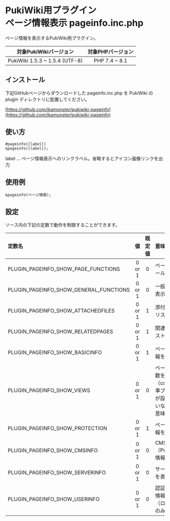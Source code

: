 # PukiWiki用プラグイン<br>ページ情報表示 pageinfo.inc.php

ページ情報を表示するPukiWiki用プラグイン。

|対象PukiWikiバージョン|対象PHPバージョン|
|:---:|:---:|
|PukiWiki 1.5.3 ~ 1.5.4 (UTF-8)|PHP 7.4 ~ 8.1|

## インストール

下記GitHubページからダウンロードした pageinfo.inc.php を PukiWiki の plugin ディレクトリに配置してください。

[https://github.com/ikamonster/pukiwiki-pageinfo](https://github.com/ikamonster/pukiwiki-pageinfo)

## 使い方

```
#pageinfo([label])
&pageinfo([label]);
```

label … ページ情報表示へのリンクラベル。省略するとアイコン画像リンクを出力

## 使用例

```
&pageinfo(ページ情報);
```

## 設定

ソース内の下記の定数で動作を制御することができます。

|定数名|値|既定値|意味|
|:---|:---:|:---:|:---|
|PLUGIN_PAGEINFO_SHOW_PAGE_FUNCTIONS| 0 or 1| 0|ページ操作ツールを表示|
|PLUGIN_PAGEINFO_SHOW_GENERAL_FUNCTIONS| 0 or 1| 0|一般ツールを表示|
|PLUGIN_PAGEINFO_SHOW_ATTACHEDFILES| 0 or 1| 1|添付ファイルリストを表示|
|PLUGIN_PAGEINFO_SHOW_RELATEDPAGES| 0 or 1| 1|関連ページリストを表示|
|PLUGIN_PAGEINFO_SHOW_BASICINFO| 0 or 1| 1|ページ基本情報を表示|
|PLUGIN_PAGEINFO_SHOW_VIEWS| 0 or 1| 0|ページ閲覧回数を表示（counter標準プラグインが設置されていなければ無意味）|
|PLUGIN_PAGEINFO_SHOW_PROTECTION| 0 or 1| 1|ページ保護情報を表示|
|PLUGIN_PAGEINFO_SHOW_CMSINFO| 0 or 1| 0|CMS（PukiWiki）情報を表示|
|PLUGIN_PAGEINFO_SHOW_SERVERINFO| 0 or 1| 0|サーバー情報を表示|
|PLUGIN_PAGEINFO_SHOW_USERINFO| 0 or 1| 0|認証ユーザー情報を表示（ログイン時のみ）|
